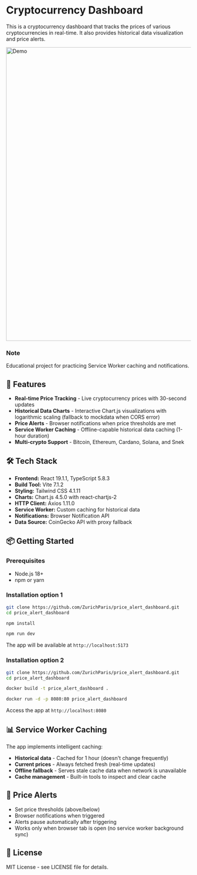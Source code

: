 # Cryptocurrency Dashboard

This is a cryptocurrency dashboard that tracks the prices of various cryptocurrencies in real-time. It also provides historical data visualization and price alerts.

<img src="https://uca8d88c65424d153fa290304ea5.dl.dropboxusercontent.com/cd/0/inline/CvUtJk_s_GJGcyF3adWIPren_wFpaWinhPiKp6-UMXEIfMMhycwCjYEQ37MUAJZQU6lUFxb67CnzN5NHA9Q3HUX2P0Lfg_u05nP4ZZ1rYYYdSgZoyVfvd4SpjnGKSfm8gxVt7qeVOxX4MuIifVSs11eR/file#" alt="Demo" width="600" height="800">

### Note
Educational project for practicing Service Worker caching and notifications.

## 🚀 Features

- **Real-time Price Tracking** - Live cryptocurrency prices with 30-second updates
- **Historical Data Charts** - Interactive Chart.js visualizations with logarithmic scaling (fallback to mockdata when CORS error)
- **Price Alerts** - Browser notifications when price thresholds are met
- **Service Worker Caching** - Offline-capable historical data caching (1-hour duration)
- **Multi-crypto Support** - Bitcoin, Ethereum, Cardano, Solana, and Snek

## 🛠️ Tech Stack

- **Frontend:** React 19.1.1, TypeScript 5.8.3
- **Build Tool:** Vite 7.1.2
- **Styling:** Tailwind CSS 4.1.11
- **Charts:** Chart.js 4.5.0 with react-chartjs-2
- **HTTP Client:** Axios 1.11.0
- **Service Worker:** Custom caching for historical data
- **Notifications:** Browser Notification API
- **Data Source:** CoinGecko API with proxy fallback

## 📦 Getting Started

### Prerequisites
- Node.js 18+
- npm or yarn

### Installation option 1
```bash
git clone https://github.com/ZurichParis/price_alert_dashboard.git
cd price_alert_dashboard
```
```bash
npm install
```
```bash
npm run dev
```

The app will be available at `http://localhost:5173`

### Installation option 2
```bash
git clone https://github.com/ZurichParis/price_alert_dashboard.git
cd price_alert_dashboard
```

```bash
docker build -t price_alert_dashboard .
```

```bash
docker run -d -p 8080:80 price_alert_dashboard
```

Access the app at `http://localhost:8080`


## 📊 Service Worker Caching

The app implements intelligent caching:
- **Historical data** - Cached for 1 hour (doesn't change frequently)
- **Current prices** - Always fetched fresh (real-time updates)
- **Offline fallback** - Serves stale cache data when network is unavailable
- **Cache management** - Built-in tools to inspect and clear cache

## 🔔 Price Alerts

- Set price thresholds (above/below)
- Browser notifications when triggered
- Alerts pause automatically after triggering
- Works only when browser tab is open (no service worker background sync)


## 📄 License

MIT License - see LICENSE file for details.
